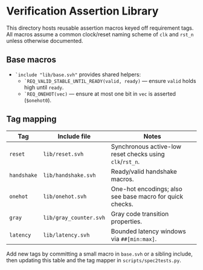 # Verification Assertion Library

This directory hosts reusable assertion macros keyed off requirement tags. All macros assume a common clock/reset naming scheme of `clk` and `rst_n` unless otherwise documented.

## Base macros

- `` `include "lib/base.svh" `` provides shared helpers:
  - `` `REQ_VALID_STABLE_UNTIL_READY(valid, ready) `` — ensure `valid` holds high until `ready`.
  - `` `REQ_ONEHOT(vec) `` — ensure at most one bit in `vec` is asserted (`$onehot0`).

## Tag mapping

| Tag        | Include file              | Notes |
| ---------- | ------------------------- | ----- |
| `reset`    | `lib/reset.svh`           | Synchronous active-low reset checks using `clk`/`rst_n`. |
| `handshake`| `lib/handshake.svh`       | Ready/valid handshake macros. |
| `onehot`   | `lib/onehot.svh`          | One-hot encodings; also see base macro for quick checks. |
| `gray`     | `lib/gray_counter.svh`    | Gray code transition properties. |
| `latency`  | `lib/latency.svh`         | Bounded latency windows via `##[min:max]`. |

Add new tags by committing a small macro in `base.svh` or a sibling include, then updating this table and the tag mapper in `scripts/spec2tests.py`.
